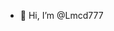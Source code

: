- 👋 Hi, I’m @Lmcd777


<!---
Lmcd777/Lmcd777 is a ✨ special ✨ repository because its `README.md` (this file) appears on your GitHub profile.
You can click the Preview link to take a look at your changes.
--->
